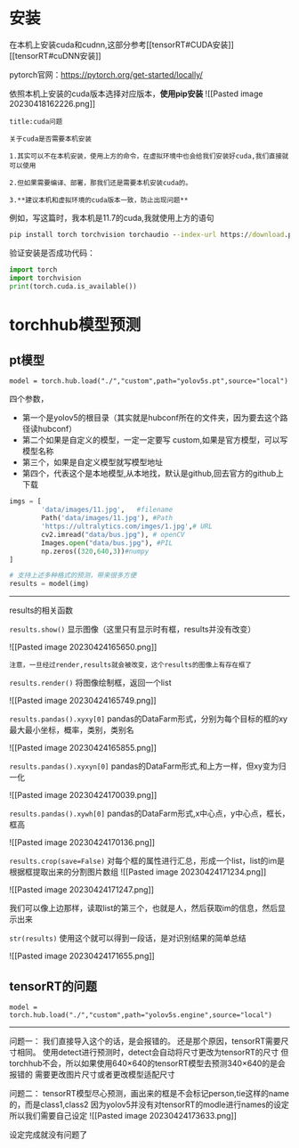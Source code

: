 
# 安装

在本机上安装cuda和cudnn,这部分参考[[tensorRT#CUDA安装]]    [[tensorRT#cuDNN安装]]

pytorch官网：https://pytorch.org/get-started/locally/

依照本机上安装的cuda版本选择对应版本，**使用pip安装**
![[Pasted image 20230418162226.png]]

```ad-attention
title:cuda问题

关于cuda是否需要本机安装

1.其实可以不在本机安装，使用上方的命令，在虚拟环境中也会给我们安装好cuda,我们直接就可以使用

2.但如果需要编译、部署，那我们还是需要本机安装cuda的。

3.**建议本机和虚拟环境的cuda版本一致，防止出现问题**

```



例如，写这篇时，我本机是11.7的cuda,我就使用上方的语句
```cmd
pip install torch torchvision torchaudio --index-url https://download.pytorch.org/whl/cu117
```


验证安装是否成功代码：
```python
import torch  
import torchvision  
print(torch.cuda.is_available())
```


# torchhub模型预测

## pt模型

`model = torch.hub.load("./","custom",path="yolov5s.pt",source="local")`


四个参数，
- 第一个是yolov5的根目录（其实就是hubconf所在的文件夹，因为要去这个路径读hubconf）
- 第二个如果是自定义的模型，一定一定要写 custom,如果是官方模型，可以写模型名称
- 第三个，如果是自定义模型就写模型地址
- 第四个，代表这个是本地模型,从本地找，默认是github,回去官方的github上下载

```python
imgs = [
		'data/images/11.jpg',   #filename
		Path('data/images/11.jpg'), #Path
		'https://ultralytics.com/imges/1.jpg',# URL
		cv2.imread("data/bus.jpg"), # openCV
		Images.open("data/bus.jpg"), #PIL
		np.zeros((320,640,3))#numpy
]

# 支持上述多种格式的预测，带来很多方便
results = model(img)
```


---

results的相关函数

`results.show()`   显示图像（这里只有显示时有框，results并没有改变）

![[Pasted image 20230424165650.png]]

```ad-info
注意，一旦经过render,results就会被改变，这个results的图像上有存在框了
```

`results.render()`  将图像绘制框，返回一个list

![[Pasted image 20230424165749.png]]

`results.pandas().xyxy[0]`    pandas的DataFarm形式，分别为每个目标的框的xy最大最小坐标，概率，类别，类别名

![[Pasted image 20230424165855.png]]

`results.pandas().xyxyn[0]`   pandas的DataFarm形式,和上方一样，但xy变为归一化

![[Pasted image 20230424170039.png]]

`results.pandas().xywh[0]`  pandas的DataFarm形式,x中心点，y中心点，框长，框高

![[Pasted image 20230424170136.png]]


`results.crop(save=False)`   对每个框的属性进行汇总，形成一个list，list的im是根据框提取出来的分割图片数组
![[Pasted image 20230424171234.png]]

![[Pasted image 20230424171247.png]]

我们可以像上边那样，读取list的第三个，也就是人，然后获取im的信息，然后显示出来


`str(results)`  使用这个就可以得到一段话，是对识别结果的简单总结

![[Pasted image 20230424171655.png]]


## tensorRT的问题

`model = torch.hub.load("./","custom",path="yolov5s.engine",source="local")`


---
问题一：
我们直接导入这个的话，是会报错的。
还是那个原因，tensorRT需要尺寸相同。
使用detect进行预测时，detect会自动将尺寸更改为tensorRT的尺寸
但torchhub不会，所以如果使用640×640的tensorRT模型去预测340×640的是会报错的
需要更改图片尺寸或者更改模型适配尺寸

问题二：
tensorRT模型尽心预测，画出来的框是不会标记person,tie这样的name的，而是class1,class2
因为yolov5并没有对tensorRT的modle进行names的设定
所以我们需要自己设定
![[Pasted image 20230424173633.png]]

设定完成就没有问题了

